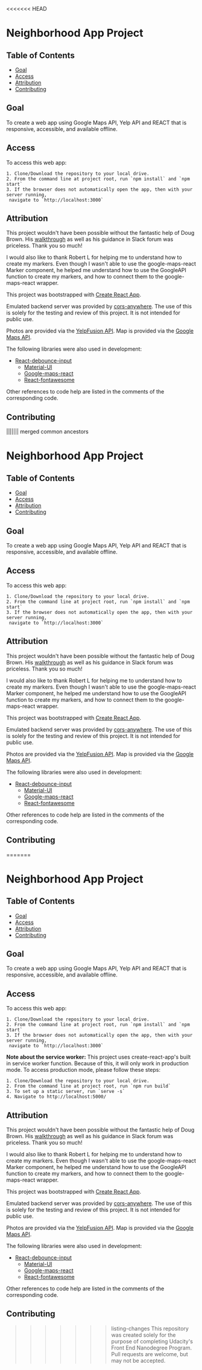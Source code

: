 <<<<<<< HEAD
# Neighborhood App Project

## Table of Contents

* [Goal](#goal)
* [Access](#access)
* [Attribution](#attribution)
* [Contributing](#contributing)

## Goal

To create a web app using Google Maps API, Yelp API and REACT that is responsive, accessible, and available offline.

## Access

To access this web app:

	1. Clone/Download the repository to your local drive.
	2. From the command line at project root, run `npm install` and `npm start`
	3. If the browser does not automatically open the app, then with your server running,
	 navigate to `http://localhost:3000`

## Attribution

This project wouldn't have been possible without the fantastic help of Doug Brown. His [walkthrough](https://www.youtube.com/watch?v=NVAVLCJwAAo&feature=youtu.be) as well as his guidance in Slack forum was priceless. Thank you so much!

I would also like to thank Robert L for helping me to understand how to create my markers. Even though I wasn't able to use the google-maps-react Marker component, he helped me understand how to use the GoogleAPI function to create my markers, and how to connect them to the google-maps-react wrapper.

This project was bootstrapped with [Create React App](https://github.com/facebookincubator/create-react-app).

Emulated backend server was provided by [cors-anywhere](https://github.com/Rob--W/cors-anywhere/). The use of this is solely for the testing and review of this project. It is not intended for public use.

Photos are provided via the [YelpFusion API](https://www.yelp.com/developers/documentation/v3).
Map is provided via the [Google Maps API](http://maps.google.com).

The following libraries were also used in development:

  * [React-debounce-input](https://www.npmjs.com/package/react-debounce-input)
	* [Material-UI](https://material-ui.com/)
	* [Google-maps-react](https://github.com/fullstackreact/google-maps-react)
	* [React-fontawesome](https://www.npmjs.com/package/@fortawesome/react-fontawesome)

Other references to code help are listed in the comments of the corresponding code.

## Contributing

||||||| merged common ancestors
# Neighborhood App Project

## Table of Contents

* [Goal](#goal)
* [Access](#access)
* [Attribution](#attribution)
* [Contributing](#contributing)

## Goal

To create a web app using Google Maps API, Yelp API and REACT that is responsive, accessible, and available offline.

## Access

To access this web app:

	1. Clone/Download the repository to your local drive.
	2. From the command line at project root, run `npm install` and `npm start`
	3. If the browser does not automatically open the app, then with your server running,
	 navigate to `http://localhost:3000`

## Attribution

This project wouldn't have been possible without the fantastic help of Doug Brown. His [walkthrough](https://www.youtube.com/watch?v=NVAVLCJwAAo&feature=youtu.be) as well as his guidance in Slack forum was priceless. Thank you so much!

I would also like to thank Robert L for helping me to understand how to create my markers. Even though I wasn't able to use the google-maps-react Marker component, he helped me understand how to use the GoogleAPI function to create my markers, and how to connect them to the google-maps-react wrapper.

This project was bootstrapped with [Create React App](https://github.com/facebookincubator/create-react-app).

Emulated backend server was provided by [cors-anywhere](https://github.com/Rob--W/cors-anywhere/). The use of this is solely for the testing and review of this project. It is not intended for public use.

Photos are provided via the [YelpFusion API](https://www.yelp.com/developers/documentation/v3).
Map is provided via the [Google Maps API](http://maps.google.com).

The following libraries were also used in development:

  * [React-debounce-input](https://www.npmjs.com/package/react-debounce-input)
	* [Material-UI](https://material-ui.com/)
	* [Google-maps-react](https://github.com/fullstackreact/google-maps-react)
	* [React-fontawesome](https://www.npmjs.com/package/@fortawesome/react-fontawesome)

Other references to code help are listed in the comments of the corresponding code.

## Contributing

=======
# Neighborhood App Project

## Table of Contents

* [Goal](#goal)
* [Access](#access)
* [Attribution](#attribution)
* [Contributing](#contributing)

## Goal

To create a web app using Google Maps API, Yelp API and REACT that is responsive, accessible, and available offline.

## Access

To access this web app:

	1. Clone/Download the repository to your local drive.
	2. From the command line at project root, run `npm install` and `npm start`
	3. If the browser does not automatically open the app, then with your server running,
	 navigate to `http://localhost:3000`

**Note about the service worker:** This project uses create-react-app's built in service worker function. Because of this, it will only work in production mode. To access production mode, please follow these steps:

	1. Clone/Download the repository to your local drive.
	2. From the command line at project root, run `npm run build`
	3. To set up a static server, run `serve -s`
	4. Navigate to http://localhost:5000/

## Attribution

This project wouldn't have been possible without the fantastic help of Doug Brown. His [walkthrough](https://www.youtube.com/watch?v=NVAVLCJwAAo&feature=youtu.be) as well as his guidance in Slack forum was priceless. Thank you so much!

I would also like to thank Robert L for helping me to understand how to create my markers. Even though I wasn't able to use the google-maps-react Marker component, he helped me understand how to use the GoogleAPI function to create my markers, and how to connect them to the google-maps-react wrapper.

This project was bootstrapped with [Create React App](https://github.com/facebookincubator/create-react-app).

Emulated backend server was provided by [cors-anywhere](https://github.com/Rob--W/cors-anywhere/). The use of this is solely for the testing and review of this project. It is not intended for public use.

Photos are provided via the [YelpFusion API](https://www.yelp.com/developers/documentation/v3).
Map is provided via the [Google Maps API](http://maps.google.com).

The following libraries were also used in development:

  * [React-debounce-input](https://www.npmjs.com/package/react-debounce-input)
	* [Material-UI](https://material-ui.com/)
	* [Google-maps-react](https://github.com/fullstackreact/google-maps-react)
	* [React-fontawesome](https://www.npmjs.com/package/@fortawesome/react-fontawesome)

Other references to code help are listed in the comments of the corresponding code.

## Contributing

>>>>>>> listing-changes
This repository was created solely for the purpose of completing Udacity's Front End Nanodegree Program. Pull requests are welcome, but may not be accepted.
